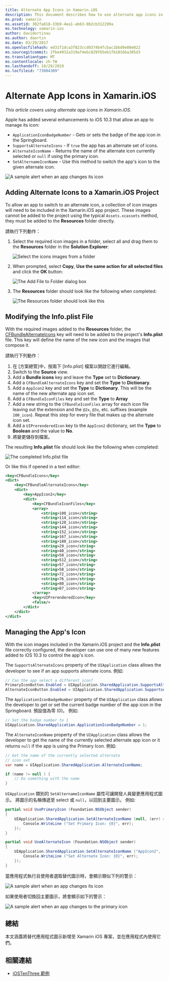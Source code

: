 ```yaml
---
title: Alternate App Icons in Xamarin.iOS
description: This document describes how to use alternate app icons in Xamarin.iOS. It discusses how to add these icons to a Xamarin.iOS project, how to modify the Info.plist file, and how to manage the app's icon programmatically.
ms.prod: xamarin
ms.assetid: 302fa818-33b9-4ea1-ab63-0b2cb312299a
ms.technology: xamarin-ios
author: davidortinau
ms.author: daortin
ms.date: 03/29/2017
ms.openlocfilehash: ed31f1dca3f823ccd0374b4fcbac1bbd9e80e022
ms.sourcegitcommit: 2fbe4932a319af4ebc829f65eb1fb1816ba305d3
ms.translationtype: MT
ms.contentlocale: zh-TW
ms.lasthandoff: 10/29/2019
ms.locfileid: "73004309"
---
```

# <a name="alternate-app-icons-in-xamarinios"></a>Alternate App Icons in Xamarin.iOS

_This article covers using alternate app icons in Xamarin.iOS._

Apple has added several enhancements to iOS 10.3 that allow an app to manage its icon:

- `ApplicationIconBadgeNumber` - Gets or sets the badge of the app icon in the Springboard.
- `SupportsAlternateIcons` - If `true` the app has an alternate set of icons.
- `AlternateIconName` - Returns the name of the alternate icon currently selected or `null` if using the primary icon.
- `SetAlternameIconName` - Use this method to switch the app's icon to the given alternate icon.

![](alternate-app-icons-images/icons04.png "A sample alert when an app changes its icon")

<a name="Adding-Alternate-Icons" />

## <a name="adding-alternate-icons-to-a-xamarinios-project"></a>Adding Alternate Icons to a Xamarin.iOS Project

To allow an app to switch to an alternate icon, a collection of icon images will need to be included in the Xamarin.iOS app project. These images cannot be added to the project using the typical `Assets.xcassets` method, they must be added to the **Resources** folder directly.

請執行下列動作：

1. Select the required icon images in a folder, select all and drag them to the **Resources** folder in the **Solution Explorer**:

    ![](alternate-app-icons-images/icons00.png "Select the icons images from a folder")

2. When prompted, select **Copy**, **Use the same action for all selected files** and click the **OK** button:

    ![](alternate-app-icons-images/icons02.png "The Add File to Folder dialog box")

3. The **Resources** folder should look like the following when completed:

    ![](alternate-app-icons-images/icons01.png "The Resources folder should look like this")

<a name="Modifying-the-Info.plist-File" />

## <a name="modifying-the-infoplist-file"></a>Modifying the Info.plist File

With the required images added to the **Resources** folder, the [CFBundleAlternateIcons](https://developer.apple.com/library/content/documentation/General/Reference/InfoPlistKeyReference/Articles/CoreFoundationKeys.html#//apple_ref/doc/uid/TP40009249-SW13) key will need to be added to the project's **Info.plist** file. This key will define the name of the new icon and the images that compose it.

請執行下列動作：

1. 在 [方案總管]中，按兩下 [Info.plist] 檔案以開啟它進行編輯。
2. Switch to the **Source** view.
3. Add a **Bundle icons** key and leave the **Type** set to **Dictionary**.
4. Add a `CFBundleAlternateIcons` key and set the **Type** to **Dictionary**.
5. Add a `AppIcon2` key and set the **Type** to **Dictionary**. This will be the name of the new alternate app icon set.
6. Add a `CFBundleIconFiles` key and set the **Type** to **Array**
7. Add a new string to the `CFBundleIconFiles` array for each icon file leaving out the extension and the `@2x`, `@3x`, etc. suffixes (example `100_icon`). Repeat this step for every file that makes up the alternate icon set.
8. Add a `UIPrerenderedIcon` key to the `AppIcon2` dictionary, set the **Type** to **Boolean** and the value to **No**.
9. 將變更儲存到檔案。

The resulting **Info.plist** file should look like the following when completed:

![](alternate-app-icons-images/icons03.png "The completed Info.plist file")

Or like this if opened in a text editor:

```xml
<key>CFBundleIcons</key>
<dict>
    <key>CFBundleAlternateIcons</key>
    <dict>
        <key>AppIcon2</key>
        <dict>
            <key>CFBundleIconFiles</key>
            <array>
                <string>100_icon</string>
                <string>114_icon</string>
                <string>120_icon</string>
                <string>144_icon</string>
                <string>152_icon</string>
                <string>167_icon</string>
                <string>180_icon</string>
                <string>29_icon</string>
                <string>40_icon</string>
                <string>50_icon</string>
                <string>512_icon</string>
                <string>57_icon</string>
                <string>58_icon</string>
                <string>72_icon</string>
                <string>76_icon</string>
                <string>80_icon</string>
                <string>87_icon</string>
            </array>
            <key>UIPrerenderedIcon</key>
            <false/>
        </dict>
    </dict>
</dict>
```

<a name="Managing-the-Apps-Icon" />

## <a name="managing-the-apps-icon"></a>Managing the App's Icon 

With the icon images included in the Xamarin.iOS project and the **Info.plist** file correctly configured, the developer can use one of many new features added to iOS 10.3 to control the app's icon.

The `SupportsAlternateIcons` property of the `UIApplication` class allows the developer to see if an app supports alternate icons. 例如:

```csharp
// Can the app select a different icon?
PrimaryIconButton.Enabled = UIApplication.SharedApplication.SupportsAlternateIcons;
AlternateIconButton.Enabled = UIApplication.SharedApplication.SupportsAlternateIcons;
```

The `ApplicationIconBadgeNumber` property of the `UIApplication` class allows the developer to get or set the current badge number of the app icon in the Springboard. 預設值為零 (0)。 例如:

```csharp
// Set the badge number to 1
UIApplication.SharedApplication.ApplicationIconBadgeNumber = 1;
```

The `AlternateIconName` property of the `UIApplication` class allows the developer to get the name of the currently selected alternate app icon or it returns `null` if the app is using the Primary Icon. 例如:

```csharp
// Get the name of the currently selected alternate
// icon set
var name = UIApplication.SharedApplication.AlternateIconName;

if (name != null ) {
    // Do something with the name
}
```

`UIApplication` 類別的 `SetAlternameIconName` 屬性可讓開發人員變更應用程式圖示。 將圖示的名稱傳遞至 select 或 `null`，以回到主要圖示。 例如:

```csharp
partial void UsePrimaryIcon (Foundation.NSObject sender)
{
    UIApplication.SharedApplication.SetAlternateIconName (null, (err) => {
        Console.WriteLine ("Set Primary Icon: {0}", err);
    });
}

partial void UseAlternateIcon (Foundation.NSObject sender)
{
    UIApplication.SharedApplication.SetAlternateIconName ("AppIcon2", (err) => {
        Console.WriteLine ("Set Alternate Icon: {0}", err);
    });
}
```

當應用程式執行且使用者選取替代圖示時，會顯示類似下列的警示：

![](alternate-app-icons-images/icons04.png "A sample alert when an app changes its icon")

如果使用者切換回主要圖示，將會顯示如下的警示：

![](alternate-app-icons-images/icons05.png "A sample alert when an app changes to the primary icon")

<a name="Summary" />

## <a name="summary"></a>總結

本文涵蓋將替代應用程式圖示新增至 Xamarin iOS 專案，並在應用程式內使用它們。

## <a name="related-links"></a>相關連結

- [iOSTenThree 範例](https://docs.microsoft.com/samples/xamarin/ios-samples/ios10-iostenthree/)
